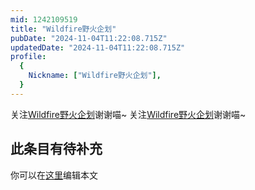 ```yaml
---
mid: 1242109519
title: "Wildfire野火企划"
pubDate: "2024-11-04T11:22:08.715Z"
updatedDate: "2024-11-04T11:22:08.715Z"
profile:
  {
    Nickname: ["Wildfire野火企划"],
  }
---
```


关注[Wildfire野火企划](https://space.bilibili.com/1242109519)谢谢喵~ 关注[Wildfire野火企划](https://space.bilibili.com/1242109519)谢谢喵~

## 此条目有待补充
你可以在[这里](https://github.com/Yuhanawa/VTuber.ICU/edit/master/src/content/v/Wildfire野火企划/index.md)编辑本文
